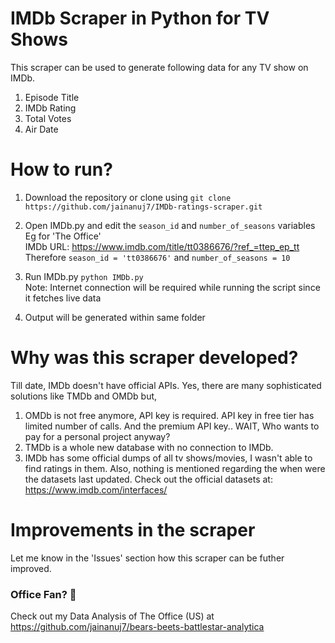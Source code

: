 # IMDb Scraper in Python for TV Shows
This scraper can be used to generate following data for any TV show on IMDb.

1. Episode Title
2. IMDb Rating
3. Total Votes
4. Air Date


# How to run?

1. Download the repository or clone using ```git clone https://github.com/jainanuj7/IMDb-ratings-scraper.git```

2. Open IMDb.py and edit the ```season_id``` and ```number_of_seasons``` variables <br>
Eg for 'The Office' <br>
IMDb URL: https://www.imdb.com/title/tt0386676/?ref_=ttep_ep_tt <br>
Therefore ```season_id = 'tt0386676'``` and ```number_of_seasons = 10```

3. Run IMDb.py ```python IMDb.py``` <br>
Note: Internet connection will be required while running the script since it fetches live data

4. Output will be generated within same folder

# Why was this scraper developed?
Till date, IMDb doesn't have official APIs.
Yes, there are many sophisticated solutions like TMDb and OMDb but, <br>
1. OMDb is not free anymore, API key is required. API key in free tier has limited number of calls. And the premium API key.. WAIT, Who wants to pay for a personal project anyway?
2. TMDb is a whole new database with no connection to IMDb.
3. IMDb has some official dumps of all tv shows/movies, I wasn't able to find ratings in them. Also, nothing is mentioned regarding the when were the datasets last updated. Check out the official datasets at: https://www.imdb.com/interfaces/

# Improvements in the scraper
Let me know in the 'Issues' section how this scraper can be futher improved. <br>

### Office Fan? 🐻
Check out my Data Analysis of The Office (US) at https://github.com/jainanuj7/bears-beets-battlestar-analytica